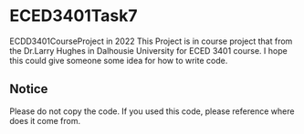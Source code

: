 # ECED3401Task7
ECDD3401CourseProject in 2022
This Project is in course project that from the Dr.Larry Hughes in Dalhousie University for ECED 3401 course.
I hope this could give someone some idea for how to write code.
## Notice
Please do not copy the code. If you used this code, please reference where does it come from.
